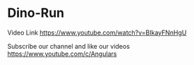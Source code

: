 # Dino-Run

Video Link  https://www.youtube.com/watch?v=BIkayFNnHgU

Subscribe our channel and like our videos https://www.youtube.com/c/Angulars

